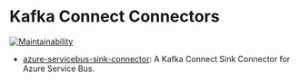 # Kafka Connect Connectors

[![Maintainability](https://api.codeclimate.com/v1/badges/2e1bad540676ddfd5aea/maintainability)](https://codeclimate.com/github/cbdq-io/kc-connectors/maintainability)

- [azure-servicebus-sink-connector](azure-servicebus-sink-connector/README.md): A Kafka Connect Sink Connector for Azure Service Bus.
